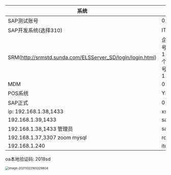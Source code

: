 | 系统                                                       | 账号                                                         | 密码         |
| ---------------------------------------------------------- | ------------------------------------------------------------ | ------------ |
| SAP测试账号                                                | 0113434                                                      | 220527       |
| SAP开发系统(选择310)                                       | IT_888                                                       | 654321       |
| SRM(http://srmstd.sunda.com/ELSServer_SD/login/login.html) | 企业账号：1190000                                       个人账号：1115 | 123          |
| MDM                                                        | 0112677                                                      | 000000       |
| POS系统                                                    | YH                                                           | 123          |
| SAP正式                                                    | 0113434                                                      | 210906a      |
| ip: 192.168.1.38,1433                                      | xsz                                                          | Sunda@123456 |
| 192.168.1.39,1433                                          | sa                                                           | Sunda2013    |
| 192.168.1.38,1433 管理员                                   | sa                                                           | Sunda2014OA  |
| 192.168.1.37,3307          zoom mysql                      | root                                                         | Sunda@123456 |
| 192.168.1.240                                              | itdev                                                        | Sunda654321  |





oa本地验证码:    2018sd





<img src="F:\mdfile\mdpic\image-20211022165329804.png" alt="image-20211022165329804" style="zoom:67%;" />

